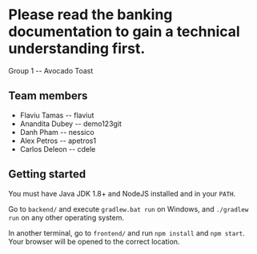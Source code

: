 # Please read the banking documentation to gain a technical understanding first.

Group 1 -- Avocado Toast

## Team members

- Flaviu Tamas -- flaviut
- Anandita Dubey -- demo123git
- Danh Pham -- nessico
- Alex Petros -- apetros1
- Carlos Deleon -- cdele

## Getting started

You must have Java JDK 1.8+ and NodeJS installed and in your `PATH`.

Go to `backend/` and execute `gradlew.bat run` on Windows, and `./gradlew run`
on any other operating system.

In another terminal, go to `frontend/` and run `npm install` and `npm start`.
Your browser will be opened to the correct location.
